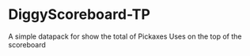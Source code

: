 # DiggyScoreboard-TP
A simple datapack for show the total of Pickaxes Uses on the top of the scoreboard
